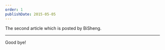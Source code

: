 ```yaml
---
order: 1
publishDate: 2015-05-05
---
```


The second article which is posted by BiSheng.

---

Good bye!


